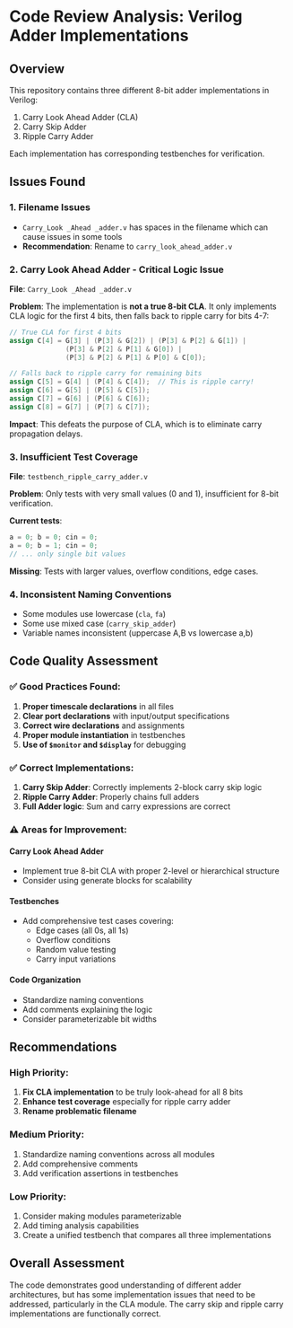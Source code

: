# Code Review Analysis: Verilog Adder Implementations

## Overview
This repository contains three different 8-bit adder implementations in Verilog:
1. Carry Look Ahead Adder (CLA)
2. Carry Skip Adder
3. Ripple Carry Adder

Each implementation has corresponding testbenches for verification.

## Issues Found

### 1. **Filename Issues**
- `Carry_Look _Ahead _adder.v` has spaces in the filename which can cause issues in some tools
- **Recommendation**: Rename to `carry_look_ahead_adder.v`

### 2. **Carry Look Ahead Adder - Critical Logic Issue**
**File**: `Carry_Look _Ahead _adder.v`

**Problem**: The implementation is **not a true 8-bit CLA**. It only implements CLA logic for the first 4 bits, then falls back to ripple carry for bits 4-7:

```verilog
// True CLA for first 4 bits
assign C[4] = G[3] | (P[3] & G[2]) | (P[3] & P[2] & G[1]) |
              (P[3] & P[2] & P[1] & G[0]) |
              (P[3] & P[2] & P[1] & P[0] & C[0]);

// Falls back to ripple carry for remaining bits
assign C[5] = G[4] | (P[4] & C[4]);  // This is ripple carry!
assign C[6] = G[5] | (P[5] & C[5]);
assign C[7] = G[6] | (P[6] & C[6]);
assign C[8] = G[7] | (P[7] & C[7]);
```

**Impact**: This defeats the purpose of CLA, which is to eliminate carry propagation delays.

### 3. **Insufficient Test Coverage**
**File**: `testbench_ripple_carry_adder.v`

**Problem**: Only tests with very small values (0 and 1), insufficient for 8-bit verification.

**Current tests**:
```verilog
a = 0; b = 0; cin = 0;
a = 0; b = 1; cin = 0;
// ... only single bit values
```

**Missing**: Tests with larger values, overflow conditions, edge cases.

### 4. **Inconsistent Naming Conventions**
- Some modules use lowercase (`cla`, `fa`)
- Some use mixed case (`carry_skip_adder`)
- Variable names inconsistent (uppercase A,B vs lowercase a,b)

## Code Quality Assessment

### ✅ **Good Practices Found:**
1. **Proper timescale declarations** in all files
2. **Clear port declarations** with input/output specifications
3. **Correct wire declarations** and assignments
4. **Proper module instantiation** in testbenches
5. **Use of `$monitor` and `$display`** for debugging

### ✅ **Correct Implementations:**
1. **Carry Skip Adder**: Correctly implements 2-block carry skip logic
2. **Ripple Carry Adder**: Properly chains full adders
3. **Full Adder logic**: Sum and carry expressions are correct

### ⚠️ **Areas for Improvement:**

#### Carry Look Ahead Adder
- Implement true 8-bit CLA with proper 2-level or hierarchical structure
- Consider using generate blocks for scalability

#### Testbenches
- Add comprehensive test cases covering:
  - Edge cases (all 0s, all 1s)
  - Overflow conditions
  - Random value testing
  - Carry input variations

#### Code Organization
- Standardize naming conventions
- Add comments explaining the logic
- Consider parameterizable bit widths

## Recommendations

### High Priority:
1. **Fix CLA implementation** to be truly look-ahead for all 8 bits
2. **Enhance test coverage** especially for ripple carry adder
3. **Rename problematic filename**

### Medium Priority:
1. Standardize naming conventions across all modules
2. Add comprehensive comments
3. Add verification assertions in testbenches

### Low Priority:
1. Consider making modules parameterizable
2. Add timing analysis capabilities
3. Create a unified testbench that compares all three implementations

## Overall Assessment
The code demonstrates good understanding of different adder architectures, but has some implementation issues that need to be addressed, particularly in the CLA module. The carry skip and ripple carry implementations are functionally correct.